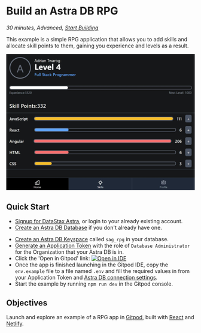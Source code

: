 <!--- STARTEXCLUDE --->

# Build an Astra DB RPG

_30 minutes, Advanced, [Start Building](https://github.com/DataStax-Examples/rpg-astra/blob/master/README.md#quick-start)_

This example is a simple RPG application that allows you to add skills and allocate skill points to them, gaining you experience and levels as a result.

<!--- ENDEXCLUDE --->

![image](https://raw.githubusercontent.com/DataStax-Examples/rpg-astra/master/hero.jpg)

## Quick Start

<!--- STARTEXCLUDE --->
- [Signup for DataStax Astra](https://astra.dev/3ANTraE), or login to your already existing account.
- [Create an Astra DB Database](https://github.com/DataStax-Examples/sample-app-template/blob/master/GETTING_STARTED.md#create-an-astra-db) if you don't already have one.
<!--- ENDEXCLUDE --->
- [Create an Astra DB Keyspace](https://github.com/DataStax-Examples/sample-app-template/blob/master/GETTING_STARTED.md#create-an-astra-db-keyspace) called `sag_rpg` in your database.
- [Generate an Application Token](https://github.com/DataStax-Examples/sample-app-template/blob/master/GETTING_STARTED.md#create-an-application-token) with the role of `Database Administrator` for the Organization that your Astra DB is in.
- Click the 'Open in Gitpod' link: [![Open in IDE](https://gitpod.io/button/open-in-gitpod.svg)](https://gitpod.io/#https://github.com/DataStax-Examples/rpg-astra)
- Once the app is finished launching in the Gitpod IDE, copy the `env.example` file to a file named `.env` and fill the required values in from your Application Token and [Astra DB connection settings](https://github.com/DataStax-Examples/sample-app-template/blob/master/GETTING_STARTED.md#get-your-astra-db-connection-settings).
- Start the example by running `npm run dev` in the Gitpod console.

## Objectives

Launch and explore an example of a RPG app in [Gitpod](https://www.gitpod.io/), built with [React](https://reactjs.org/) and [Netlify](https://www.netlify.com).
